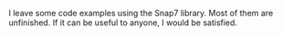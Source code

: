 I leave some code examples using the Snap7 library.
Most of them are unfinished.
If it can be useful to anyone, I would be satisfied.